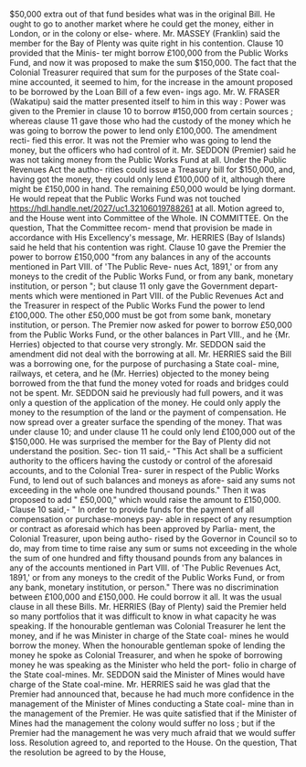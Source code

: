 $50,000 extra out of that fund besides what was in the original Bill. He ought to go to another market where he could get the money, either in London, or in the colony or else- where. Mr. MASSEY (Franklin) said the member for the Bay of Plenty was quite right in his contention. Clause 10 provided that the Minis- ter might borrow £100,000 from the Public Works Fund, and now it was proposed to make the sum $150,000. The fact that the Colonial Treasurer required that sum for the purposes of the State coal-mine accounted, it seemed to him, for the increase in the amount proposed to be borrowed by the Loan Bill of a few even- ings ago. Mr. W. FRASER (Wakatipu) said the matter presented itself to him in this way : Power was given to the Premier in clause 10 to borrow #150,000 from certain sources ; whereas clause 11 gave those who had the custody of the money which he was going to borrow the power to lend only £100,000. The amendment recti- fied this error. It was not the Premier who was going to lend the money, but the officers who had control of it. Mr. SEDDON (Premier) said he was not taking money from the Public Works Fund at all. Under the Public Revenues Act the autho- rities could issue a Treasury bill for $150,000, and, having got the money, they could only lend £100,000 of it, although there might be £150,000 in hand. The remaining £50,000 would be lying dormant. He would repeat that the Public Works Fund was not touched https://hdl.handle.net/2027/uc1.32106019788261 at all. Motion agreed to, and the House went into Committee of the Whole. IN COMMITTEE. On the question, That the Committee recom- mend that provision be made in accordance with His Excellency's message, Mr. HERRIES (Bay of Islands) said he held that his contention was right. Clause 10 gave the Premier the power to borrow £150,000 "from any balances in any of the accounts mentioned in Part VIII. of 'The Public Reve- nues Act, 1891,' or from any moneys to the credit of the Public Works Fund, or from any bank, monetary institution, or person "; but clause 11 only gave the Government depart- ments which were mentioned in Part VIII. of the Public Revenues Act and the Treasurer in respect of the Public Works Fund the power to lend £100,000. The other £50,000 must be got from some bank, monetary institution, or person. The Premier now asked for power to borrow £50,000 from the Public Works Fund, or the other balances in Part VIII., and he {Mr. Herries) objected to that course very strongly. Mr. SEDDON said the amendment did not deal with the borrowing at all. Mr. HERRIES said the Bill was a borrowing one, for the purpose of purchasing a State coal- mine, railways, et cetera, and he (Mr. Herries) objected to the money being borrowed from the that fund the money voted for roads and bridges could not be spent. Mr. SEDDON said he previously had full powers, and it was only a question of the application of the money. He could only apply the money to the resumption of the land or the payment of compensation. He now spread over a greater surface the spending of the money. That was under clause 10; and under clause 11 he could only lend £100,000 out of the $150,000. He was surprised the member for the Bay of Plenty did not understand the position. Sec- tion 11 said,- "This Act shall be a sufficient authority to the officers having the custody or control of the aforesaid accounts, and to the Colonial Trea- surer in respect of the Public Works Fund, to lend out of such balances and moneys as afore- said any sums not exceeding in the whole one hundred thousand pounds." Then it was proposed to add " £50,000," which would raise the amount to £150,000. Clause 10 said,- " In order to provide funds for the payment of all compensation or purchase-moneys pay- able in respect of any resumption or contract as aforesaid which has been approved by Parlia- ment, the Colonial Treasurer, upon being autho- rised by the Governor in Council so to do, may from time to time raise any sum or sums not exceeding in the whole the sum of one hundred and fifty thousand pounds from any balances in any of the accounts mentioned in Part VIII. of 'The Public Revenues Act, 1891,' or from any moneys to the credit of the Public Works Fund, or from any bank, monetary institution, or person." There was no discrimination between £100,000 and £150,000. He could borrow it all. It was the usual clause in all these Bills. Mr. HERRIES (Bay of Plenty) said the Premier held so many portfolios that it was difficult to know in what capacity he was speaking. If the honourable gentleman was Colonial Treasurer he lent the money, and if he was Minister in charge of the State coal- mines he would borrow the money. When the honourable gentleman spoke of lending the money he spoke as Colonial Treasurer, and when he spoke of borrowing money he was speaking as the Minister who held the port- folio in charge of the State coal-mines. Mr. SEDDON said the Minister of Mines would have charge of the State coal-mine. Mr. HERRIES said he was glad that the Premier had announced that, because he had much more confidence in the management of the Minister of Mines conducting a State coal- mine than in the management of the Premier. He was quite satisfied that if the Minister of Mines had the management the colony would suffer no loss ; but if the Premier had the management he was very much afraid that we would suffer loss. Resolution agreed to, and reported to the House. On the question, That the resolution be agreed to by the House, 
